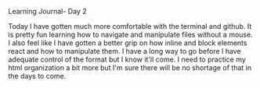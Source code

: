 Learning Journal- Day 2

  Today I have gotten much more comfortable with the terminal and github. It is pretty fun learning how to navigate and manipulate files without a mouse. I also feel like I have gotten a better grip on how inline and block elements react and how to manipulate them. I have a long way to go before I have adequate control of the format but I know it'll come. I need to practice my html organization a bit more but I'm sure there will be no shortage of that in the days to come. 
